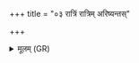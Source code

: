+++
title = "०३ रात्रिं रात्रिम् अरिष्यन्तस्"

+++
<details><summary>मूलम् (GR)</summary>

रात्रिं रात्रिम् अरिष्यन्तस्  
तरेम तन्वा वयम् ।  
गम्भीरम् अप्लवा इव  
न तरेयुर् अरातयः ॥
</details>